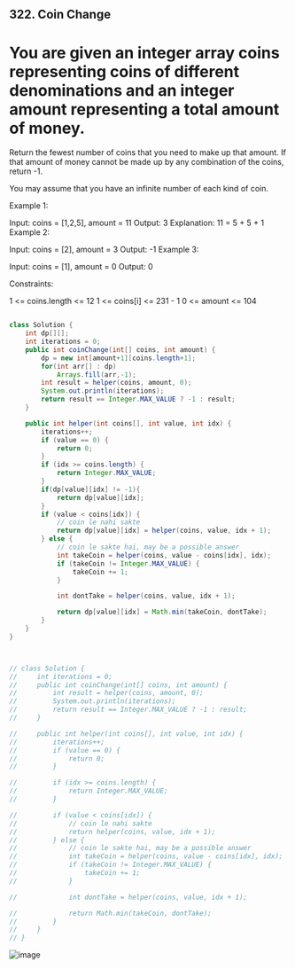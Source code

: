 ## 322. Coin Change


# You are given an integer array coins representing coins of different denominations and an integer amount representing a total amount of money.

Return the fewest number of coins that you need to make up that amount. If that amount of money cannot be made up by any combination of the coins, return -1.

You may assume that you have an infinite number of each kind of coin.

 

Example 1:

Input: coins = [1,2,5], amount = 11
Output: 3
Explanation: 11 = 5 + 5 + 1
Example 2:

Input: coins = [2], amount = 3
Output: -1
Example 3:

Input: coins = [1], amount = 0
Output: 0
 

Constraints:

1 <= coins.length <= 12
1 <= coins[i] <= 231 - 1
0 <= amount <= 104


``` java

class Solution {
    int dp[][];
    int iterations = 0;
    public int coinChange(int[] coins, int amount) {
        dp = new int[amount+1][coins.length+1];
        for(int arr[] : dp)
            Arrays.fill(arr,-1);
        int result = helper(coins, amount, 0);
        System.out.println(iterations);
        return result == Integer.MAX_VALUE ? -1 : result;
    }

    public int helper(int coins[], int value, int idx) {
        iterations++;
        if (value == 0) {
            return 0;
        }
        if (idx >= coins.length) {
            return Integer.MAX_VALUE; 
        }
        if(dp[value][idx] != -1){
            return dp[value][idx];
        }
        if (value < coins[idx]) {
            // coin le nahi sakte
            return dp[value][idx] = helper(coins, value, idx + 1);
        } else {
            // coin le sakte hai, may be a possible answer
            int takeCoin = helper(coins, value - coins[idx], idx);
            if (takeCoin != Integer.MAX_VALUE) {
                takeCoin += 1;
            }

            int dontTake = helper(coins, value, idx + 1);

            return dp[value][idx] = Math.min(takeCoin, dontTake); 
        }
    }
}



// class Solution {
//     int iterations = 0;
//     public int coinChange(int[] coins, int amount) {
//         int result = helper(coins, amount, 0);
//         System.out.println(iterations);
//         return result == Integer.MAX_VALUE ? -1 : result;
//     }

//     public int helper(int coins[], int value, int idx) {
//         iterations++;
//         if (value == 0) {
//             return 0;
//         }

//         if (idx >= coins.length) {
//             return Integer.MAX_VALUE; 
//         }

//         if (value < coins[idx]) {
//             // coin le nahi sakte
//             return helper(coins, value, idx + 1);
//         } else {
//             // coin le sakte hai, may be a possible answer
//             int takeCoin = helper(coins, value - coins[idx], idx);
//             if (takeCoin != Integer.MAX_VALUE) {
//                 takeCoin += 1;
//             }

//             int dontTake = helper(coins, value, idx + 1);

//             return Math.min(takeCoin, dontTake); 
//         }
//     }
// }


```

![image](https://github.com/user-attachments/assets/ae7a0c05-5def-45e3-888a-6e6564ae321b)

